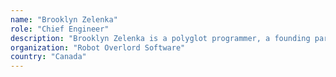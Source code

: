 ```yaml
---
name: "Brooklyn Zelenka"
role: "Chief Engineer"
description: "Brooklyn Zelenka is a polyglot programmer, a founding partner and Chief Engineer at Robot Overlord Software, and a coffee enthusiast. She is a frequent international keynote speaker, panelist, and lecturer, and the primary author of ERC902 (token validation) and ERC1066 (status codes). Lately she has been thinking a lot about the success and failure modes of different tech disciplines, scaling blockchain VMs, and how dependent types can help save us from ourselves. When not roaming the world as a digital nomad, Brooklyn is based out of Vancouver, Canada."
organization: "Robot Overlord Software"
country: "Canada"
---
```

